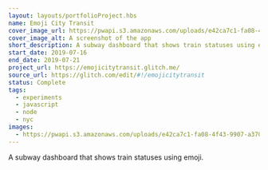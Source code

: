 ```yaml
---
layout: layouts/portfolioProject.hbs
name: Emoji City Transit
cover_image_url: https://pwapi.s3.amazonaws.com/uploads/e42ca7c1-fa08-4f43-9907-a37002a97ba8
cover_image_alt: A screenshot of the app
short_description: A subway dashboard that shows train statuses using emoji.
start_date: 2019-07-16
end_date: 2019-07-21
project_url: https://emojicitytransit.glitch.me/
source_url: https://glitch.com/edit/#!/emojicitytransit
status: Complete
tags:
  - experiments
  - javascript
  - node
  - nyc
images:
  - https://pwapi.s3.amazonaws.com/uploads/e42ca7c1-fa08-4f43-9907-a37002a97ba8
---
```


A subway dashboard that shows train statuses using emoji.